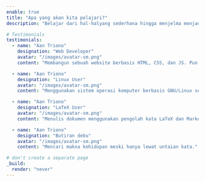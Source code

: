 ```yaml
---
enable: true
title: "Apa yang akan kita pelajari?"
description: "Belajar dari hal-halyang sederhana hingga menjelma menjadi sebuah karya."

# Testimonials
testimonials:
  - name: "Aan Triono"
    designation: "Web Developer"
    avatar: "/images/avatar-sm.png"
    content: "Membangun sebuah website berbasis HTML, CSS, dan JS. Pun website berbasis Static Site Generator Hugo"

  - name: "Aan Triono"
    designation: "Linux User"
    avatar: "/images/avatar-sm.png"
    content: "Menggunakan sistem operasi komputer berbasis GNU/Linux sebagai alternatif pengganti sistem operasi Windows."

  - name: "Aan Triono"
    designation: "LaTeX User"
    avatar: "/images/avatar-sm.png"
    content: "Menulis dokumen menggunakan pengolah kata LaTeX dan Markdown."

  - name: "Aan Triono"
    designation: "Butiran debu"
    avatar: "/images/avatar-sm.png"
    content: "Mencari makna kehidupan meski hanya lewat untaian kata."

# don't create a separate page
_build:
  render: "never"
---
```

